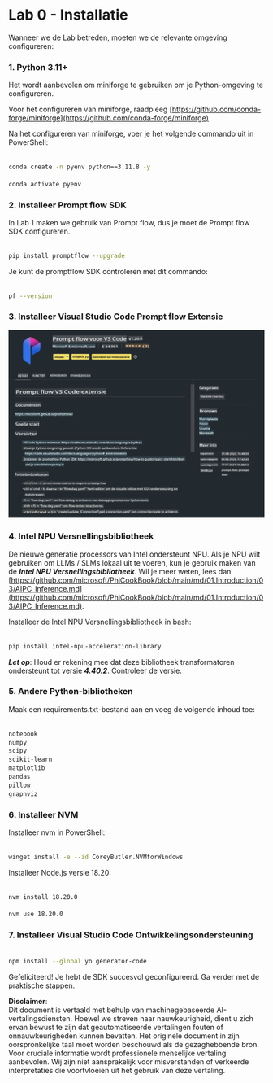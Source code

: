 # **Lab 0 - Installatie**

Wanneer we de Lab betreden, moeten we de relevante omgeving configureren:


### **1. Python 3.11+**

Het wordt aanbevolen om miniforge te gebruiken om je Python-omgeving te configureren.

Voor het configureren van miniforge, raadpleeg [https://github.com/conda-forge/miniforge](https://github.com/conda-forge/miniforge)

Na het configureren van miniforge, voer je het volgende commando uit in PowerShell:

```bash

conda create -n pyenv python==3.11.8 -y

conda activate pyenv

```


### **2. Installeer Prompt flow SDK**

In Lab 1 maken we gebruik van Prompt flow, dus je moet de Prompt flow SDK configureren.

```bash

pip install promptflow --upgrade

```

Je kunt de promptflow SDK controleren met dit commando:

```bash

pf --version

```

### **3. Installeer Visual Studio Code Prompt flow Extensie**

![pf](../../../../../../../../../translated_images/pf_ext.fa065f22e1ee3e67157662d8be5241f346ddd83744045e3406d92b570e8d8b36.nl.png)


### **4. Intel NPU Versnellingsbibliotheek**

De nieuwe generatie processors van Intel ondersteunt NPU. Als je NPU wilt gebruiken om LLMs / SLMs lokaal uit te voeren, kun je gebruik maken van de ***Intel NPU Versnellingsbibliotheek***. Wil je meer weten, lees dan [https://github.com/microsoft/PhiCookBook/blob/main/md/01.Introduction/03/AIPC_Inference.md](https://github.com/microsoft/PhiCookBook/blob/main/md/01.Introduction/03/AIPC_Inference.md).

Installeer de Intel NPU Versnellingsbibliotheek in bash:

```bash

pip install intel-npu-acceleration-library

```

***Let op***: Houd er rekening mee dat deze bibliotheek transformatoren ondersteunt tot versie ***4.40.2***. Controleer de versie.


### **5. Andere Python-bibliotheken**

Maak een requirements.txt-bestand aan en voeg de volgende inhoud toe:

```txt

notebook
numpy 
scipy 
scikit-learn 
matplotlib 
pandas 
pillow 
graphviz

```


### **6. Installeer NVM**

Installeer nvm in PowerShell:

```bash

winget install -e --id CoreyButler.NVMforWindows

```

Installeer Node.js versie 18.20:

```bash

nvm install 18.20.0

nvm use 18.20.0

```


### **7. Installeer Visual Studio Code Ontwikkelingsondersteuning**

```bash

npm install --global yo generator-code

```

Gefeliciteerd! Je hebt de SDK succesvol geconfigureerd. Ga verder met de praktische stappen.

**Disclaimer**:  
Dit document is vertaald met behulp van machinegebaseerde AI-vertalingsdiensten. Hoewel we streven naar nauwkeurigheid, dient u zich ervan bewust te zijn dat geautomatiseerde vertalingen fouten of onnauwkeurigheden kunnen bevatten. Het originele document in zijn oorspronkelijke taal moet worden beschouwd als de gezaghebbende bron. Voor cruciale informatie wordt professionele menselijke vertaling aanbevolen. Wij zijn niet aansprakelijk voor misverstanden of verkeerde interpretaties die voortvloeien uit het gebruik van deze vertaling.
